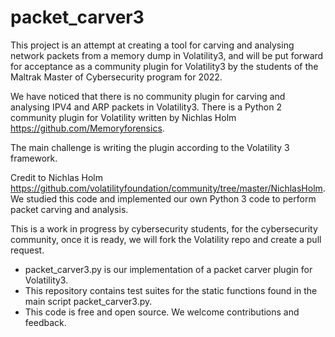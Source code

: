 # packet_carver3

This project is an attempt at creating a tool for carving and analysing network packets from a memory dump in Volatility3, and will be put forward for acceptance as a community plugin for Volatility3 by the students of the Maltrak Master of Cybersecurity program for 2022.

We have noticed that there is no community plugin for carving and analysing IPV4 and ARP packets in  Volatility3. There is a Python 2 community plugin for Volatility written by Nichlas Holm https://github.com/Memoryforensics.

The main challenge is writing the plugin according to the Volatility 3 framework.

Credit to Nichlas Holm https://github.com/volatilityfoundation/community/tree/master/NichlasHolm. We studied this code and implemented our own Python 3 code to
perform packet carving and analysis.

This is a work in progress by cybersecurity students, for the cybersecurity community, once it is ready, we will fork the Volatility repo and create a pull request.


* packet_carver3.py is our implementation of a packet carver plugin for Volatility3.
* This repository contains test suites for the static functions found in the main script packet_carver3.py.
* This code is free and open source. We welcome contributions and feedback.
